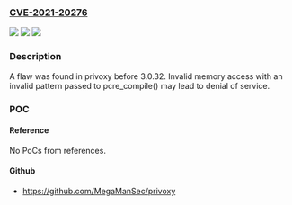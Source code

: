 ### [CVE-2021-20276](https://cve.mitre.org/cgi-bin/cvename.cgi?name=CVE-2021-20276)
![](https://img.shields.io/static/v1?label=Product&message=privoxy&color=blue)
![](https://img.shields.io/static/v1?label=Version&message=n%2Fa&color=blue)
![](https://img.shields.io/static/v1?label=Vulnerability&message=CWE-119&color=brighgreen)

### Description

A flaw was found in privoxy before 3.0.32. Invalid memory access with an invalid pattern passed to pcre_compile() may lead to denial of service.

### POC

#### Reference
No PoCs from references.

#### Github
- https://github.com/MegaManSec/privoxy

